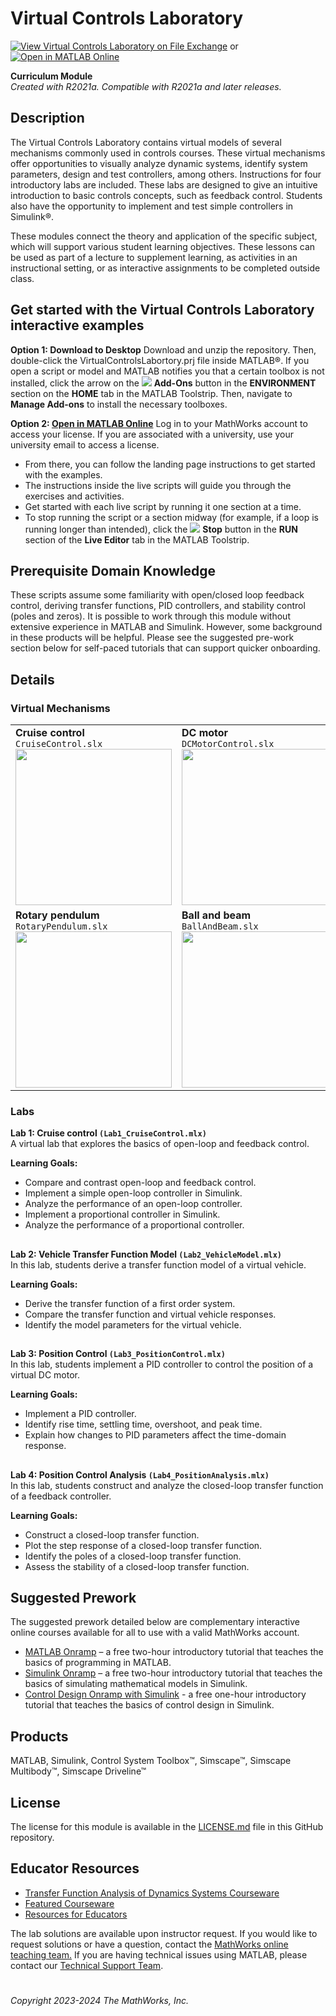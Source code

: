# Virtual Controls Laboratory 
[![View Virtual Controls Laboratory on File Exchange](https://www.mathworks.com/matlabcentral/images/matlab-file-exchange.svg)](https://www.mathworks.com/matlabcentral/fileexchange/100064-virtual-hardware-and-labs-for-controls?s_tid=ta_fx_results) or [![Open in MATLAB Online](https://www.mathworks.com/images/responsive/global/open-in-matlab-online.svg)](https://matlab.mathworks.com/open/github/v1?repo=MathWorks-Teaching-Resources/Virtual-Controls-Laboratory&project=VirtualControlsLaboratory.prj)  

**Curriculum Module**  
_Created with R2021a. Compatible with R2021a and later releases._  

## Description ##
The Virtual Controls Laboratory contains virtual models of several mechanisms commonly used in controls courses. These virtual mechanisms offer opportunities to visually analyze dynamic systems, identify system parameters, design and test controllers, among others. Instructions for four introductory labs are included. These labs are designed to give an intuitive introduction to basic controls concepts, such as feedback control. Students also have the opportunity to implement and test simple controllers in Simulink&reg;.

These modules connect the theory and application of the specific subject, which will support various student learning objectives. These lessons can be used as part of a lecture to supplement learning, as activities in an instructional setting, or as interactive assignments to be completed outside class.

## Get started with the Virtual Controls Laboratory interactive examples ##

**Option 1: Download to Desktop** Download and unzip the repository. Then, double-click the VirtualControlsLabortory.prj file inside MATLAB&reg;. If you open a script or model and MATLAB notifies you that a certain toolbox is not installed, click the arrow on the <img src="https://github.com/MathWorks-Teaching-Resources/Virtual-Controls-Laboratory/assets/88105902/079f23c8-11cc-46e9-a935-26dccf0b32eb"> **Add-Ons** button in the **ENVIRONMENT** section on the **HOME** tab in the MATLAB Toolstrip. Then, navigate to **Manage Add-ons** to install the necessary toolboxes. 

**Option 2: [Open in MATLAB Online](https://matlab.mathworks.com/open/github/v1?repo=MathWorks-Teaching-Resources/Virtual-Controls-Laboratory&project=VirtualControlsLabortory.prj)** Log in to your MathWorks account to access your license. If you are associated with a university, use your university email to access a license.

- From there, you can follow the landing page instructions to get started with the examples. 
- The instructions inside the live scripts will guide you through the exercises and activities. 
- Get started with each live script by running it one section at a time. 
- To stop running the script or a section midway (for example, if a loop is running longer than intended), click the <img src="https://user-images.githubusercontent.com/88841524/182219991-17ef7bf9-369b-4463-8de6-9e440ca3bc9b.png"> **Stop** button in the **RUN** section of the **Live Editor** tab in the MATLAB Toolstrip.

## Prerequisite Domain Knowledge ##
These scripts assume some familiarity with open/closed loop feedback control, deriving transfer functions, PID controllers, and stability control (poles and zeros). It is possible to work through this module without extensive experience in MATLAB and Simulink. However, some background in these products will be helpful. Please see the suggested pre-work section below for self-paced tutorials that can support quicker onboarding.

## Details ##

### Virtual Mechanisms ###
<table>
<tr>
    <td width=290>
        <b>Cruise control</b>
        <br><code>CruiseControl.slx</code>
        <img src = "https://github.com/MathWorks-Teaching-Resources/Virtual-Controls-Laboratory/assets/88105902/eecd073f-713e-47cf-9ed3-18a42c4dc243.gif" width=250>
    </td>
    <td width=290>
        <b>DC motor</b>
        <br><code>DCMotorControl.slx</code>
        <img src = "https://github.com/MathWorks-Teaching-Resources/Virtual-Controls-Laboratory/assets/88105902/3d80cd94-2197-4919-8bdc-00db6bfd2594.gif" width=250>
    </td>
    <td width=290>
        <b>Inverted pendulum</b>
        <br><code>InvertedPendulum.slx</code>
        <img src = "https://github.com/MathWorks-Teaching-Resources/Virtual-Controls-Laboratory/assets/88105902/5de94e47-4118-4e7e-93f4-041d039fa0f9.gif" width=250>
    </td>
</tr>
<tr>
    <td width=290>
        <b>Rotary pendulum</b>
        <br><code>RotaryPendulum.slx</code>
        <img src = "https://github.com/MathWorks-Teaching-Resources/Virtual-Controls-Laboratory/assets/88105902/590c75a8-4fbf-4c27-ab23-a3d490d2a2bd.gif" width=250>
    </td>
    <td width=290>
        <b>Ball and beam</b>
        <br><code>BallAndBeam.slx</code>
        <img src = "https://github.com/MathWorks-Teaching-Resources/Virtual-Controls-Laboratory/assets/88105902/8ced267e-4942-47a4-afd3-497283a73cc3.gif" width=250>
    </td>
    <td width=290>
        <b>Ball and plate</b>
        <br><code>BallAndPlate.slx</code>
        <img src = "https://github.com/MathWorks-Teaching-Resources/Virtual-Controls-Laboratory/assets/88105902/1e42ccb4-ea8b-44f8-b312-ae52a52767df.gif" width=250>
    </td>
</tr>
</table>

### Labs ###
**Lab 1: Cruise control `(Lab1_CruiseControl.mlx)`**  
A virtual lab that explores the basics of open-loop and feedback control. 

**Learning Goals:**
- Compare and contrast open-loop and feedback control.
- Implement a simple open-loop controller in Simulink.
- Analyze the performance of an open-loop controller.
- Implement a proportional controller in Simulink.
- Analyze the performance of a proportional controller.

## ##
**Lab 2: Vehicle Transfer Function Model `(Lab2_VehicleModel.mlx)`**  
In this lab, students derive a transfer function model of a virtual vehicle. 

**Learning Goals:**
- Derive the transfer function of a first order system.
- Compare the transfer function and virtual vehicle responses.
- Identify the model parameters for the virtual vehicle.

## ##
**Lab 3: Position Control `(Lab3_PositionControl.mlx)`**  
In this lab, students implement a PID controller to control the position of a virtual DC motor.

**Learning Goals:**
- Implement a PID controller.
- Identify rise time, settling time, overshoot, and peak time.
- Explain how changes to PID parameters affect the time-domain response.

## ##
**Lab 4: Position Control Analysis `(Lab4_PositionAnalysis.mlx)`**  
In this lab, students construct and analyze the closed-loop transfer function of a feedback controller.

**Learning Goals:**
- Construct a closed-loop transfer function.
- Plot the step response of a closed-loop transfer function.
- Identify the poles of a closed-loop transfer function.
- Assess the stability of a closed-loop transfer function.

## Suggested Prework ##
The suggested prework detailed below are complementary interactive online courses available for all to use with a valid MathWorks account.

* [MATLAB Onramp](https://matlabacademy.mathworks.com/details/matlab-onramp/gettingstarted) – a free two-hour introductory tutorial that teaches the basics of programming in MATLAB.
* [Simulink Onramp](https://matlabacademy.mathworks.com/details/simulink-onramp/simulink) – a free two-hour introductory tutorial that teaches the basics of simulating mathematical models in Simulink.
* [Control Design Onramp with Simulink](https://matlabacademy.mathworks.com/details/control-design-onramp-with-simulink/controls) - a free one-hour introductory tutorial that teaches the basics of control design in Simulink.

## Products ##
MATLAB, Simulink, Control System Toolbox&trade;, Simscape&trade;, Simscape Multibody&trade;, Simscape Driveline&trade;

## License ##
The license for this module is available in the [LICENSE.md](license.md) file in this GitHub repository.

## Educator Resources ##
* [Transfer Function Analysis of Dynamics Systems Courseware](https://www.mathworks.com/matlabcentral/fileexchange/94635-transfer-function-analysis-of-dynamic-systems?s_tid=srchtitle)
* [Featured Courseware](https://www.mathworks.com/academia/courseware/course-materials.html)
* [Resources for Educators](https://www.mathworks.com/academia/educators.html)

The lab solutions are available upon instructor request. If you would like to request solutions or have a question, contact the <a href="mailto:onlineteaching@mathworks.com">MathWorks online teaching team.</a> If you are having technical issues using MATLAB, please contact our [Technical Support Team](https://www.mathworks.com/support/contact_us.html). 

# #

_Copyright 2023-2024 The MathWorks, Inc._
